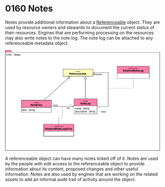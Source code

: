 <!-- SPDX-License-Identifier: CC-BY-4.0 -->
<!-- Copyright Contributors to the ODPi Egeria project. -->

# 0160 Notes

Notes provide additional information about a [Referenceable](0010-Base-Model.md) object.
They are used by resource owners and stewards to document the current status of their resources.
Engines that are performing processing on the resources may
also write notes to the note log.
The note log can be attached to any referenceable metadata object.

![UML](0160-Notes.png)

A referenceable object can have many notes linked off of it.
Notes are used by the people with edit access to the
referenceable object to provide information about its content,
proposed changes and other useful information.
Notes are also used by engines that are working on the related
assets to add an informal audit trail of activity around the
object.